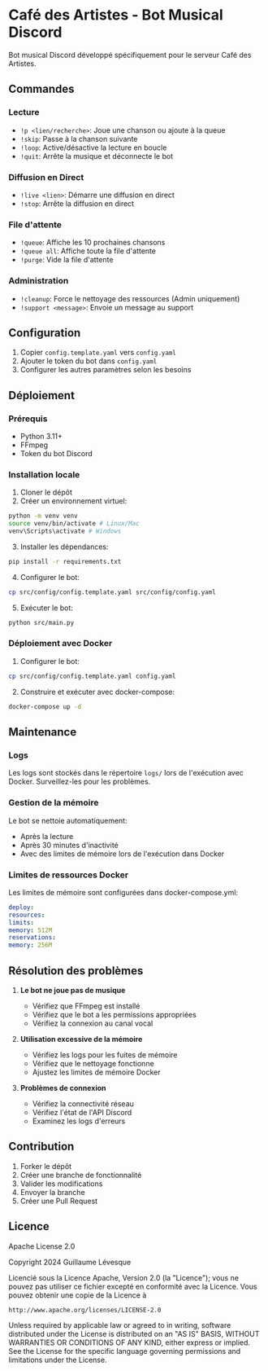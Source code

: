 # Café des Artistes - Bot Musical Discord

Bot musical Discord développé spécifiquement pour le serveur Café des Artistes.

## Commandes

### Lecture
- `!p <lien/recherche>`: Joue une chanson ou ajoute à la queue
- `!skip`: Passe à la chanson suivante
- `!loop`: Active/désactive la lecture en boucle
- `!quit`: Arrête la musique et déconnecte le bot

### Diffusion en Direct
- `!live <lien>`: Démarre une diffusion en direct
- `!stop`: Arrête la diffusion en direct

### File d'attente
- `!queue`: Affiche les 10 prochaines chansons
- `!queue all`: Affiche toute la file d'attente
- `!purge`: Vide la file d'attente

### Administration
- `!cleanup`: Force le nettoyage des ressources (Admin uniquement)
- `!support <message>`: Envoie un message au support

## Configuration

1. Copier `config.template.yaml` vers `config.yaml`
2. Ajouter le token du bot dans `config.yaml`
3. Configurer les autres paramètres selon les besoins

## Déploiement

### Prérequis

- Python 3.11+
- FFmpeg
- Token du bot Discord

### Installation locale

1. Cloner le dépôt
2. Créer un environnement virtuel:

```bash
python -m venv venv
source venv/bin/activate # Linux/Mac
venv\Scripts\activate # Windows
```

3. Installer les dépendances:

```bash
pip install -r requirements.txt
```

4. Configurer le bot:

```bash
cp src/config/config.template.yaml src/config/config.yaml
```

5. Exécuter le bot:
```bash
python src/main.py
```

### Déploiement avec Docker

1. Configurer le bot:

```bash
cp src/config/config.template.yaml config.yaml
```

2. Construire et exécuter avec docker-compose:

```bash
docker-compose up -d
```

## Maintenance

### Logs
Les logs sont stockés dans le répertoire `logs/` lors de l'exécution avec Docker. Surveillez-les pour les problèmes.

### Gestion de la mémoire
Le bot se nettoie automatiquement:
- Après la lecture
- Après 30 minutes d'inactivité
- Avec des limites de mémoire lors de l'exécution dans Docker

### Limites de ressources Docker
Les limites de mémoire sont configurées dans docker-compose.yml:

```yaml
deploy:
resources:
limits:
memory: 512M
reservations:
memory: 256M
```

## Résolution des problèmes

1. **Le bot ne joue pas de musique**
   - Vérifiez que FFmpeg est installé
   - Vérifiez que le bot a les permissions appropriées
   - Vérifiez la connexion au canal vocal

2. **Utilisation excessive de la mémoire**
   - Vérifiez les logs pour les fuites de mémoire
   - Vérifiez que le nettoyage fonctionne
   - Ajustez les limites de mémoire Docker

3. **Problèmes de connexion**
   - Vérifiez la connectivité réseau
   - Vérifiez l'état de l'API Discord
   - Examinez les logs d'erreurs

## Contribution

1. Forker le dépôt
2. Créer une branche de fonctionnalité
3. Valider les modifications
4. Envoyer la branche
5. Créer une Pull Request

## Licence

Apache License 2.0

Copyright 2024 Guillaume Lévesque

Licencié sous la Licence Apache, Version 2.0 (la "Licence");
vous ne pouvez pas utiliser ce fichier excepté en conformité avec la Licence.
Vous pouvez obtenir une copie de la Licence à

    http://www.apache.org/licenses/LICENSE-2.0

Unless required by applicable law or agreed to in writing, software
distributed under the License is distributed on an "AS IS" BASIS,
WITHOUT WARRANTIES OR CONDITIONS OF ANY KIND, either express or implied.
See the License for the specific language governing permissions and
limitations under the License.